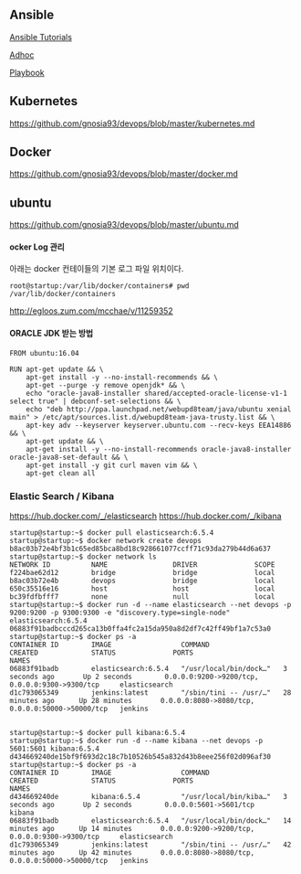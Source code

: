 ## Ansible ##

[Ansible Tutorials](https://github.com/gnosia93/devops/blob/master/ansible.md)

[Adhoc](https://github.com/gnosia93/devops/blob/master/ansible-adhoc.md)

[Playbook](https://github.com/gnosia93/devops/blob/master/ansible-playbook.md)


## Kubernetes ##
https://github.com/gnosia93/devops/blob/master/kubernetes.md

## Docker ##

https://github.com/gnosia93/devops/blob/master/docker.md


## ubuntu ##
https://github.com/gnosia93/devops/blob/master/ubuntu.md



#### ocker Log 관리 ####

아래는 docker 컨테이들의 기본 로그 파일 위치이다. 

```
root@startup:/var/lib/docker/containers# pwd
/var/lib/docker/containers

```
http://egloos.zum.com/mcchae/v/11259352

#### ORACLE JDK 받는 방법 ####
```
FROM ubuntu:16.04

RUN apt-get update && \
    apt-get install -y --no-install-recommends && \
    apt-get --purge -y remove openjdk* && \
    echo "oracle-java8-installer shared/accepted-oracle-license-v1-1 select true" | debconf-set-selections && \
    echo "deb http://ppa.launchpad.net/webupd8team/java/ubuntu xenial main" > /etc/apt/sources.list.d/webupd8team-java-trusty.list && \
    apt-key adv --keyserver keyserver.ubuntu.com --recv-keys EEA14886 && \
    apt-get update && \
    apt-get install -y --no-install-recommends oracle-java8-installer oracle-java8-set-default && \
    apt-get install -y git curl maven vim && \
    apt-get clean all

```


### Elastic Search / Kibana ###
https://hub.docker.com/_/elasticsearch
https://hub.docker.com/_/kibana
```
startup@startup:~$ docker pull elasticsearch:6.5.4
startup@startup:~$ docker network create devops
b8ac03b72e4bf3b1c65ed85bca8bd18c928661077ccff71c93da279b44d6a637
startup@startup:~$ docker network ls
NETWORK ID          NAME                DRIVER              SCOPE
f224bae62d12        bridge              bridge              local
b8ac03b72e4b        devops              bridge              local
650c35516e16        host                host                local
bc39fdfbfff7        none                null                local
startup@startup:~$ docker run -d --name elasticsearch --net devops -p 9200:9200 -p 9300:9300 -e "discovery.type=single-node" elasticsearch:6.5.4
06883f91badbcccd265ca13b0ffa4fc2a15da950a8d2df7c42ff49bf1a7c53a0
startup@startup:~$ docker ps -a
CONTAINER ID        IMAGE                 COMMAND                  CREATED             STATUS              PORTS                                              NAMES
06883f91badb        elasticsearch:6.5.4   "/usr/local/bin/dock…"   3 seconds ago       Up 2 seconds        0.0.0.0:9200->9200/tcp, 0.0.0.0:9300->9300/tcp     elasticsearch
d1c793065349        jenkins:latest        "/sbin/tini -- /usr/…"   28 minutes ago      Up 28 minutes       0.0.0.0:8080->8080/tcp, 0.0.0.0:50000->50000/tcp   jenkins


startup@startup:~$ docker pull kibana:6.5.4
startup@startup:~$ docker run -d --name kibana --net devops -p 5601:5601 kibana:6.5.4
d434669240de15bf9f693d2c18c7b10526b545a832d43b8eee256f02d096af30
startup@startup:~$ docker ps -a
CONTAINER ID        IMAGE                 COMMAND                  CREATED             STATUS              PORTS                                              NAMES
d434669240de        kibana:6.5.4          "/usr/local/bin/kiba…"   3 seconds ago       Up 2 seconds        0.0.0.0:5601->5601/tcp                             kibana
06883f91badb        elasticsearch:6.5.4   "/usr/local/bin/dock…"   14 minutes ago      Up 14 minutes       0.0.0.0:9200->9200/tcp, 0.0.0.0:9300->9300/tcp     elasticsearch
d1c793065349        jenkins:latest        "/sbin/tini -- /usr/…"   42 minutes ago      Up 42 minutes       0.0.0.0:8080->8080/tcp, 0.0.0.0:50000->50000/tcp   jenkins



```

